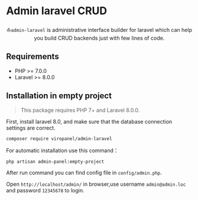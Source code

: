 # Admin laravel CRUD

<p align="center">⛵<code>admin-laravel</code> is administrative interface builder for laravel which can help you build CRUD backends just with few lines of code.</p>

## Requirements

- PHP >= 7.0.0
- Laravel >= 8.0.0

## Installation in empty project

> This package requires PHP 7+ and Laravel 8.0.0.

First, install laravel 8.0, and make sure that the database connection settings are correct.

```
composer require viropanel/admin-laravel
```

For automatic installation use this command：

```
php artisan admin-panel:empty-project
```

After run command you can find config file in `config/admin.php`.

Open `http://localhost/admin/` in browser,use username `admin@admin.loc` and password `12345678` to login.

